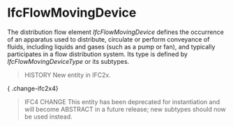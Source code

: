 # IfcFlowMovingDevice

The distribution flow element _IfcFlowMovingDevice_ defines the occurrence of an apparatus used to distribute, circulate or perform conveyance of fluids, including liquids and gases (such as a pump or fan), and typically participates in a flow distribution system. Its type is defined by _IfcFlowMovingDeviceType_ or its subtypes.

> HISTORY  New entity in IFC2x.

{ .change-ifc2x4}
> IFC4 CHANGE  This entity has been deprecated for instantiation and will become ABSTRACT in a future release; new subtypes should now be used instead.
